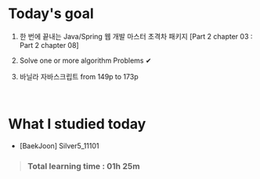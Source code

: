 # Today's goal

1. 한 번에 끝내는 Java/Spring 웹 개발 마스터 초격차 패키지 [Part 2 chapter 03 : Part 2 chapter 08]

2. Solve one or more algorithm Problems ✔

3. 바닐라 자바스크립트 from 149p to 173p

<br>

# What I studied today

* [BaekJoon] Silver5_11101

><h3>Total learning time : 01h 25m</h3>